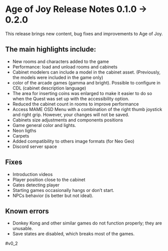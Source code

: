 # Age of Joy Release Notes 0.1.0 → 0.2.0

This release brings new content, bug fixes and improvements to Age of Joy.

## The main highlights include:

- New rooms and characters added to the game
- Performance: load and unload rooms and cabinets
- Cabinet modelers can include a model in the cabinet asset. (Previously, the models were included in the game only)
- color of the arcade games (gamma and bright). Possible to configure in CDL (cabinet description language)
- The area for inserting coins was enlarged to make it easier to do so when the Quest was set up with the accessibility option.
- Reduced the cabinet count in rooms to improve performance
- Access MAME OSD Menu with a combination of the right thumb joystick and right grip. However, your changes will not be saved.
- Cabinets size adjustments and components positions
- Game general color and lights.
- Neon ligths
- Carpets
- Added compatibility to others image formats (for Neo Geo)
- Discord server space

## Fixes

- Introduction videos
- Player position close to the cabinet
- Gates detecting player
- Starting games occasionally hangs or don’t start.
- NPCs behavior (is better but not ideal).

## Known errors

- Donkey Kong and other similar games do not function properly; they are unusable.
- Save states are disabled, which breaks most of the games.

#v0_2
